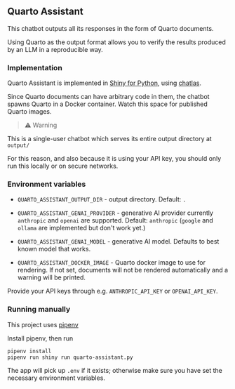 ## Quarto Assistant

This chatbot outputs all its responses in the form of Quarto documents.

Using Quarto as the output format allows you to verify the results produced by an LLM in a reproducible way.

### Implementation

Quarto Assistant is implemented in [Shiny for Python](https://shiny.posit.co/py/), using [chatlas](https://github.com/posit-dev/chatlas).

Since Quarto documents can have arbitrary code in them, the chatbot spawns Quarto in a Docker container. Watch this space for published Quarto images.

> :warning: Warning

This is a single-user chatbot which serves its entire output directory at `output/`

For this reason, and also because it is using your API key, you should only run this locally or on secure networks.

### Environment variables

*  `QUARTO_ASSISTANT_OUTPUT_DIR` - output directory. Default: `.`

* `QUARTO_ASSISTANT_GENAI_PROVIDER` - generative AI provider currently `anthropic` and `openai` are supported. Default: `anthropic`
  (`google` and `ollama` are implemented but don't work yet.) 

* `QUARTO_ASSISTANT_GENAI_MODEL` - generative AI model. Defaults to best known model that works.
* `QUARTO_ASSISTANT_DOCKER_IMAGE` - Quarto docker image to use for rendering. If not set, documents will not be rendered automatically and a warning will be printed.

Provide your API keys through e.g. `ANTHROPIC_API_KEY` or `OPENAI_API_KEY`.


### Running manually

This project uses [pipenv](https://pipenv.pypa.io/en/latest/)

Install pipenv, then run

```
pipenv install
pipenv run shiny run quarto-assistant.py
```

The app will pick up `.env` if it exists; otherwise make sure you have set the necessary environment variables.
